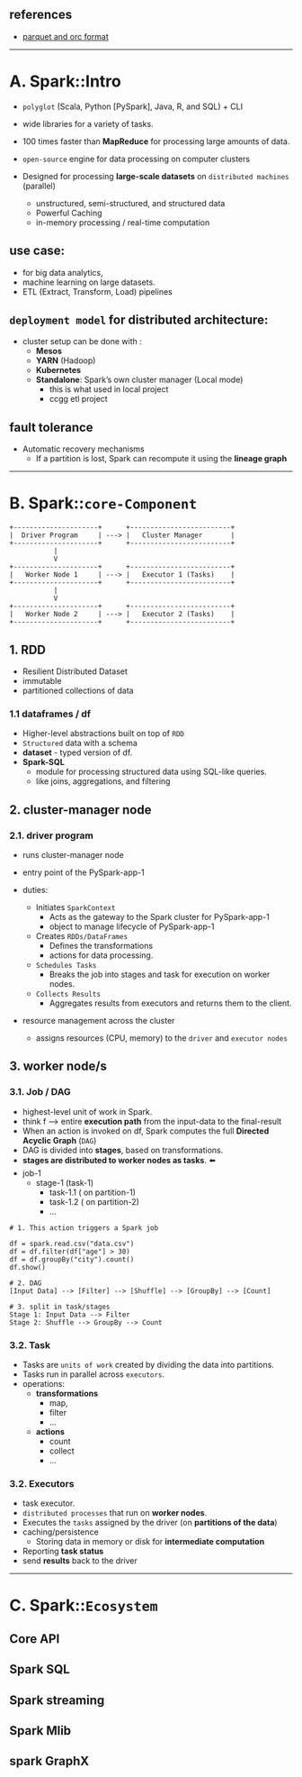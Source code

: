 ## references
- <a href="https://chatgpt.com/c/6756481b-c08c-800d-9b78-2e024a506c16" target="_blank">parquet and orc format</a>

--- 
# A. Spark::Intro
- `polyglot` (Scala, Python [PySpark], Java, R, and SQL) + CLI
- wide libraries for a variety of tasks.
- 100 times faster than **MapReduce** for processing large amounts of data.
- `open-source` engine for data processing on computer clusters

- Designed for processing **large-scale datasets** on `distributed machines` (parallel)
  - unstructured, semi-structured, and structured data
  - Powerful Caching
  - in-memory processing / real-time computation

## use case:
- for big data analytics,
- machine learning on large datasets.
- ETL (Extract, Transform, Load) pipelines

## `deployment model` for distributed architecture:
- cluster setup can be done with :
  - **Mesos**
  - **YARN** (Hadoop)
  - **Kubernetes**
  - **Standalone**: Spark’s own cluster manager (Local mode)
    - this is what used in local project
    - ccgg etl project

## fault tolerance
- Automatic recovery mechanisms 
  - If a partition is lost, Spark can recompute it using the **lineage graph**

---

# B. Spark::`core-Component`
```
+---------------------+      +-------------------------+
|  Driver Program     | ---> |   Cluster Manager       |
+---------------------+      +-------------------------+
           |
           V
+---------------------+      +-------------------------+
|   Worker Node 1     | ---> |   Executor 1 (Tasks)    |
+---------------------+      +-------------------------+
           |
           V
+---------------------+      +-------------------------+
|   Worker Node 2     | ---> |   Executor 2 (Tasks)    |
+---------------------+      +-------------------------+

```

## 1. RDD
- Resilient Distributed Dataset
- immutable
- partitioned collections of data

### 1.1 dataframes / df
- Higher-level abstractions built on top of `RDD`
- `Structured` data with a schema
- **dataset** - typed version of df.
- **Spark-SQL** 
  - module for processing structured data using SQL-like queries.
  - like joins, aggregations, and filtering

## 2. cluster-manager node
### 2.1. driver program
- runs cluster-manager node
- entry point of the PySpark-app-1
- duties:
  - Initiates `SparkContext`
    - Acts as the gateway to the Spark cluster for PySpark-app-1
    - object to manage lifecycle of PySpark-app-1
  - Creates `RDDs/DataFrames` 
    - Defines the transformations 
    - actions for data processing. 
  - `Schedules Tasks`
    - Breaks the job into stages and task for execution on worker nodes. 
  - `Collects Results` 
    - Aggregates results from executors and returns them to the client.

- resource management across the cluster
  - assigns resources (CPU, memory) to the `driver` and `executor nodes`

## 3. worker node/s
### 3.1. Job / DAG
- highest-level unit of work in Spark.
- think f --> entire **execution path** from the input-data to the final-result
- When an action is invoked on df, Spark computes the full **Directed Acyclic Graph** (`DAG`)
- DAG is divided into **stages**, based on transformations.
- **stages are distributed to worker nodes as tasks**. ⬅️
- job-1 
  - stage-1 (task-1)
    - task-1.1 ( on partition-1)
    - task-1.2 ( on partition-2)
    - ...
```
# 1. This action triggers a Spark job

df = spark.read.csv("data.csv")
df = df.filter(df["age"] > 30)
df = df.groupBy("city").count()
df.show()

# 2. DAG
[Input Data] --> [Filter] --> [Shuffle] --> [GroupBy] --> [Count]

# 3. split in task/stages
Stage 1: Input Data --> Filter
Stage 2: Shuffle --> GroupBy --> Count

```
### 3.2. Task
- Tasks are `units of work` created by dividing the data into partitions.
- Tasks run in parallel across `executors`.
- operations:
  - **transformations**
    - map, 
    - filter
    - ...
  - **actions**
    - count
    - collect
    - ...

### 3.2. Executors 
- task executor.
- `distributed processes` that run on **worker nodes**.
- Executes the `tasks` assigned by the driver (on **partitions of the data**)
- caching/persistence
  - Storing data in memory or disk for **intermediate computation**
- Reporting **task status**
- send **results** back to the driver


---  
# C. Spark::`Ecosystem`
## Core API
## Spark SQL
## Spark streaming
## Spark Mlib
## spark GraphX
   